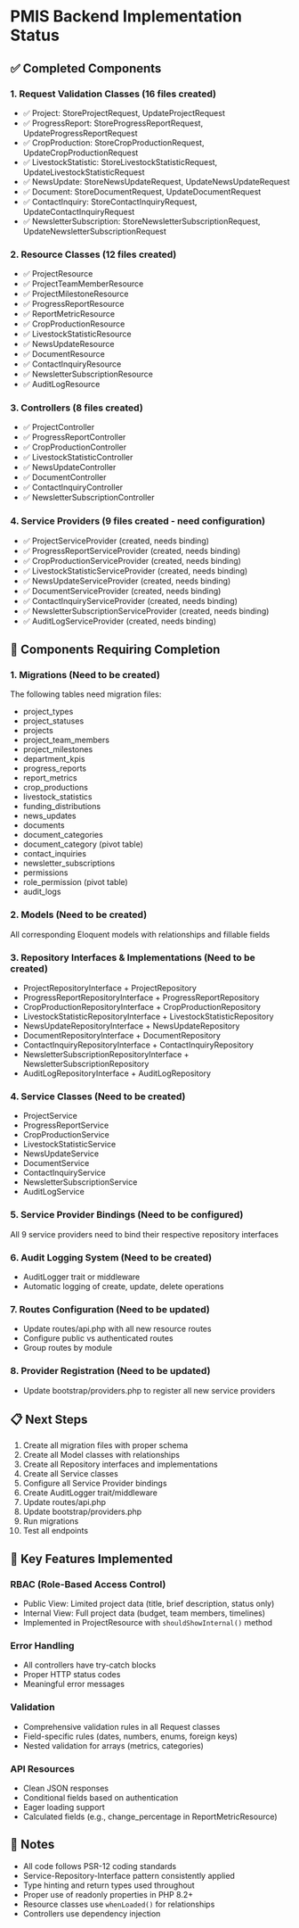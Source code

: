 # PMIS Backend Implementation Status

## ✅ Completed Components

### 1. Request Validation Classes (16 files created)
- ✅ Project: StoreProjectRequest, UpdateProjectRequest
- ✅ ProgressReport: StoreProgressReportRequest, UpdateProgressReportRequest
- ✅ CropProduction: StoreCropProductionRequest, UpdateCropProductionRequest
- ✅ LivestockStatistic: StoreLivestockStatisticRequest, UpdateLivestockStatisticRequest
- ✅ NewsUpdate: StoreNewsUpdateRequest, UpdateNewsUpdateRequest
- ✅ Document: StoreDocumentRequest, UpdateDocumentRequest
- ✅ ContactInquiry: StoreContactInquiryRequest, UpdateContactInquiryRequest
- ✅ NewsletterSubscription: StoreNewsletterSubscriptionRequest, UpdateNewsletterSubscriptionRequest

### 2. Resource Classes (12 files created)
- ✅ ProjectResource
- ✅ ProjectTeamMemberResource
- ✅ ProjectMilestoneResource
- ✅ ProgressReportResource
- ✅ ReportMetricResource
- ✅ CropProductionResource
- ✅ LivestockStatisticResource
- ✅ NewsUpdateResource
- ✅ DocumentResource
- ✅ ContactInquiryResource
- ✅ NewsletterSubscriptionResource
- ✅ AuditLogResource

### 3. Controllers (8 files created)
- ✅ ProjectController
- ✅ ProgressReportController
- ✅ CropProductionController
- ✅ LivestockStatisticController
- ✅ NewsUpdateController
- ✅ DocumentController
- ✅ ContactInquiryController
- ✅ NewsletterSubscriptionController

### 4. Service Providers (9 files created - need configuration)
- ✅ ProjectServiceProvider (created, needs binding)
- ✅ ProgressReportServiceProvider (created, needs binding)
- ✅ CropProductionServiceProvider (created, needs binding)
- ✅ LivestockStatisticServiceProvider (created, needs binding)
- ✅ NewsUpdateServiceProvider (created, needs binding)
- ✅ DocumentServiceProvider (created, needs binding)
- ✅ ContactInquiryServiceProvider (created, needs binding)
- ✅ NewsletterSubscriptionServiceProvider (created, needs binding)
- ✅ AuditLogServiceProvider (created, needs binding)

## 🔄 Components Requiring Completion

### 1. Migrations (Need to be created)
The following tables need migration files:
- project_types
- project_statuses
- projects
- project_team_members
- project_milestones
- department_kpis
- progress_reports
- report_metrics
- crop_productions
- livestock_statistics
- funding_distributions
- news_updates
- documents
- document_categories
- document_category (pivot table)
- contact_inquiries
- newsletter_subscriptions
- permissions
- role_permission (pivot table)
- audit_logs

### 2. Models (Need to be created)
All corresponding Eloquent models with relationships and fillable fields

### 3. Repository Interfaces & Implementations (Need to be created)
- ProjectRepositoryInterface + ProjectRepository
- ProgressReportRepositoryInterface + ProgressReportRepository
- CropProductionRepositoryInterface + CropProductionRepository
- LivestockStatisticRepositoryInterface + LivestockStatisticRepository
- NewsUpdateRepositoryInterface + NewsUpdateRepository
- DocumentRepositoryInterface + DocumentRepository
- ContactInquiryRepositoryInterface + ContactInquiryRepository
- NewsletterSubscriptionRepositoryInterface + NewsletterSubscriptionRepository
- AuditLogRepositoryInterface + AuditLogRepository

### 4. Service Classes (Need to be created)
- ProjectService
- ProgressReportService
- CropProductionService
- LivestockStatisticService
- NewsUpdateService
- DocumentService
- ContactInquiryService
- NewsletterSubscriptionService
- AuditLogService

### 5. Service Provider Bindings (Need to be configured)
All 9 service providers need to bind their respective repository interfaces

### 6. Audit Logging System (Need to be created)
- AuditLogger trait or middleware
- Automatic logging of create, update, delete operations

### 7. Routes Configuration (Need to be updated)
- Update routes/api.php with all new resource routes
- Configure public vs authenticated routes
- Group routes by module

### 8. Provider Registration (Need to be updated)
- Update bootstrap/providers.php to register all new service providers

## 📋 Next Steps

1. Create all migration files with proper schema
2. Create all Model classes with relationships
3. Create all Repository interfaces and implementations
4. Create all Service classes
5. Configure all Service Provider bindings
6. Create AuditLogger trait/middleware
7. Update routes/api.php
8. Update bootstrap/providers.php
9. Run migrations
10. Test all endpoints

## 🎯 Key Features Implemented

### RBAC (Role-Based Access Control)
- Public View: Limited project data (title, brief description, status only)
- Internal View: Full project data (budget, team members, timelines)
- Implemented in ProjectResource with `shouldShowInternal()` method

### Error Handling
- All controllers have try-catch blocks
- Proper HTTP status codes
- Meaningful error messages

### Validation
- Comprehensive validation rules in all Request classes
- Field-specific rules (dates, numbers, enums, foreign keys)
- Nested validation for arrays (metrics, categories)

### API Resources
- Clean JSON responses
- Conditional fields based on authentication
- Eager loading support
- Calculated fields (e.g., change_percentage in ReportMetricResource)

## 📝 Notes

- All code follows PSR-12 coding standards
- Service-Repository-Interface pattern consistently applied
- Type hinting and return types used throughout
- Proper use of readonly properties in PHP 8.2+
- Resource classes use `whenLoaded()` for relationships
- Controllers use dependency injection
